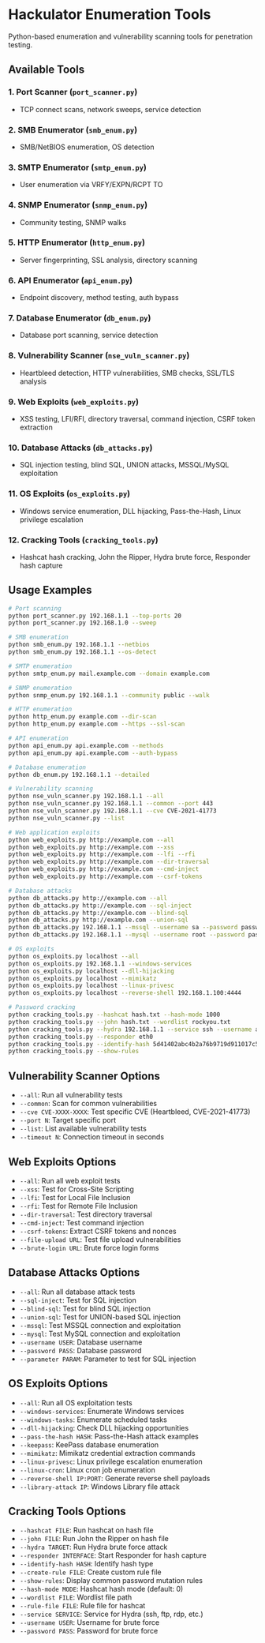 # Hackulator Enumeration Tools

Python-based enumeration and vulnerability scanning tools for penetration testing.

## Available Tools

### 1. Port Scanner (`port_scanner.py`)

- TCP connect scans, network sweeps, service detection

### 2. SMB Enumerator (`smb_enum.py`)

- SMB/NetBIOS enumeration, OS detection

### 3. SMTP Enumerator (`smtp_enum.py`)

- User enumeration via VRFY/EXPN/RCPT TO

### 4. SNMP Enumerator (`snmp_enum.py`)

- Community testing, SNMP walks

### 5. HTTP Enumerator (`http_enum.py`)

- Server fingerprinting, SSL analysis, directory scanning

### 6. API Enumerator (`api_enum.py`)

- Endpoint discovery, method testing, auth bypass

### 7. Database Enumerator (`db_enum.py`)

- Database port scanning, service detection

### 8. Vulnerability Scanner (`nse_vuln_scanner.py`)

- Heartbleed detection, HTTP vulnerabilities, SMB checks, SSL/TLS analysis

### 9. Web Exploits (`web_exploits.py`)

- XSS testing, LFI/RFI, directory traversal, command injection, CSRF token extraction

### 10. Database Attacks (`db_attacks.py`)

- SQL injection testing, blind SQL, UNION attacks, MSSQL/MySQL exploitation

### 11. OS Exploits (`os_exploits.py`)

- Windows service enumeration, DLL hijacking, Pass-the-Hash, Linux privilege escalation

### 12. Cracking Tools (`cracking_tools.py`)

- Hashcat hash cracking, John the Ripper, Hydra brute force, Responder hash capture

## Usage Examples

```bash
# Port scanning
python port_scanner.py 192.168.1.1 --top-ports 20
python port_scanner.py 192.168.1.0 --sweep

# SMB enumeration
python smb_enum.py 192.168.1.1 --netbios
python smb_enum.py 192.168.1.1 --os-detect

# SMTP enumeration
python smtp_enum.py mail.example.com --domain example.com

# SNMP enumeration
python snmp_enum.py 192.168.1.1 --community public --walk

# HTTP enumeration
python http_enum.py example.com --dir-scan
python http_enum.py example.com --https --ssl-scan

# API enumeration
python api_enum.py api.example.com --methods
python api_enum.py api.example.com --auth-bypass

# Database enumeration
python db_enum.py 192.168.1.1 --detailed

# Vulnerability scanning
python nse_vuln_scanner.py 192.168.1.1 --all
python nse_vuln_scanner.py 192.168.1.1 --common --port 443
python nse_vuln_scanner.py 192.168.1.1 --cve CVE-2021-41773
python nse_vuln_scanner.py --list

# Web application exploits
python web_exploits.py http://example.com --all
python web_exploits.py http://example.com --xss
python web_exploits.py http://example.com --lfi --rfi
python web_exploits.py http://example.com --dir-traversal
python web_exploits.py http://example.com --cmd-inject
python web_exploits.py http://example.com --csrf-tokens

# Database attacks
python db_attacks.py http://example.com --all
python db_attacks.py http://example.com --sql-inject
python db_attacks.py http://example.com --blind-sql
python db_attacks.py http://example.com --union-sql
python db_attacks.py 192.168.1.1 --mssql --username sa --password password
python db_attacks.py 192.168.1.1 --mysql --username root --password password

# OS exploits
python os_exploits.py localhost --all
python os_exploits.py 192.168.1.1 --windows-services
python os_exploits.py localhost --dll-hijacking
python os_exploits.py localhost --mimikatz
python os_exploits.py localhost --linux-privesc
python os_exploits.py localhost --reverse-shell 192.168.1.100:4444

# Password cracking
python cracking_tools.py --hashcat hash.txt --hash-mode 1000
python cracking_tools.py --john hash.txt --wordlist rockyou.txt
python cracking_tools.py --hydra 192.168.1.1 --service ssh --username admin
python cracking_tools.py --responder eth0
python cracking_tools.py --identify-hash 5d41402abc4b2a76b9719d911017c592
python cracking_tools.py --show-rules
```

## Vulnerability Scanner Options

- `--all`: Run all vulnerability tests
- `--common`: Scan for common vulnerabilities
- `--cve CVE-XXXX-XXXX`: Test specific CVE (Heartbleed, CVE-2021-41773)
- `--port N`: Target specific port
- `--list`: List available vulnerability tests
- `--timeout N`: Connection timeout in seconds

## Web Exploits Options

- `--all`: Run all web exploit tests
- `--xss`: Test for Cross-Site Scripting
- `--lfi`: Test for Local File Inclusion
- `--rfi`: Test for Remote File Inclusion
- `--dir-traversal`: Test directory traversal
- `--cmd-inject`: Test command injection
- `--csrf-tokens`: Extract CSRF tokens and nonces
- `--file-upload URL`: Test file upload vulnerabilities
- `--brute-login URL`: Brute force login forms

## Database Attacks Options

- `--all`: Run all database attack tests
- `--sql-inject`: Test for SQL injection
- `--blind-sql`: Test for blind SQL injection
- `--union-sql`: Test for UNION-based SQL injection
- `--mssql`: Test MSSQL connection and exploitation
- `--mysql`: Test MySQL connection and exploitation
- `--username USER`: Database username
- `--password PASS`: Database password
- `--parameter PARAM`: Parameter to test for SQL injection

## OS Exploits Options

- `--all`: Run all OS exploitation tests
- `--windows-services`: Enumerate Windows services
- `--windows-tasks`: Enumerate scheduled tasks
- `--dll-hijacking`: Check DLL hijacking opportunities
- `--pass-the-hash HASH`: Pass-the-Hash attack examples
- `--keepass`: KeePass database enumeration
- `--mimikatz`: Mimikatz credential extraction commands
- `--linux-privesc`: Linux privilege escalation enumeration
- `--linux-cron`: Linux cron job enumeration
- `--reverse-shell IP:PORT`: Generate reverse shell payloads
- `--library-attack IP`: Windows Library file attack

## Cracking Tools Options

- `--hashcat FILE`: Run hashcat on hash file
- `--john FILE`: Run John the Ripper on hash file
- `--hydra TARGET`: Run Hydra brute force attack
- `--responder INTERFACE`: Start Responder for hash capture
- `--identify-hash HASH`: Identify hash type
- `--create-rule FILE`: Create custom rule file
- `--show-rules`: Display common password mutation rules
- `--hash-mode MODE`: Hashcat hash mode (default: 0)
- `--wordlist FILE`: Wordlist file path
- `--rule-file FILE`: Rule file for hashcat
- `--service SERVICE`: Service for Hydra (ssh, ftp, rdp, etc.)
- `--username USER`: Username for brute force
- `--password PASS`: Password for brute force
